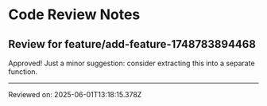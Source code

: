 # Code Review Notes

## Review for feature/add-feature-1748783894468

Approved! Just a minor suggestion: consider extracting this into a separate function.

---
Reviewed on: 2025-06-01T13:18:15.378Z